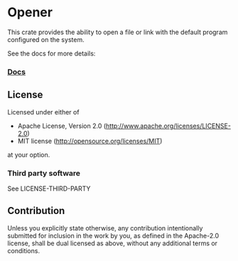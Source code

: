 # Opener

This crate provides the ability to open a file or link with the default program configured on the system.

See the docs for more details:

### [Docs](https://docs.rs/opener)

## License

Licensed under either of

* Apache License, Version 2.0
    (http://www.apache.org/licenses/LICENSE-2.0)
* MIT license
    (http://opensource.org/licenses/MIT)

at your option.

### Third party software

See LICENSE-THIRD-PARTY

## Contribution

Unless you explicitly state otherwise, any contribution intentionally submitted
for inclusion in the work by you, as defined in the Apache-2.0 license, shall be
dual licensed as above, without any additional terms or conditions.
